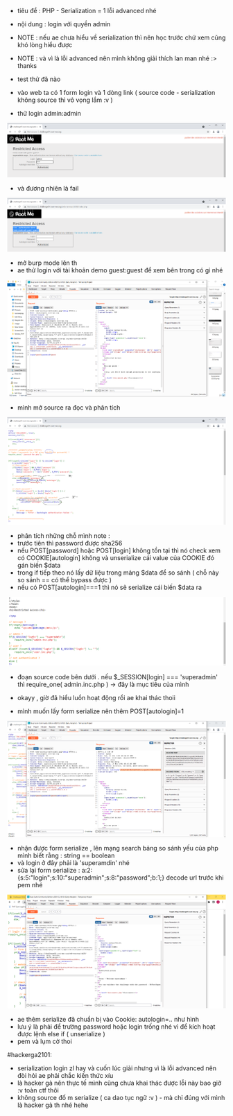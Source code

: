 - tiêu đề : PHP - Serialization = 1 lỗi advanced nhé
- nội dung : login với quyền admin

- NOTE : nếu ae chưa hiểu về serialization thì nên học trước chứ xem cũng khó lòng hiểu được 
- NOTE : và vì là lỗi advanced nên mình không giải thích lan man nhé :> thanks 

- test thử đã nào 
- vào web ta có 1 form login và 1 dòng link ( source code - serialization không source thì vô vọng lắm :v )
- thử login admin:admin 

![Alt text](<../image/24.1.png>)

- và đương nhiên là fail 

![Alt text](<../image/24.2.png>)

- mở burp mode lên th 
- ae thử login với tài khoản demo guest:guest để xem bên trong có gì nhé 

![Alt text](<../image/24.3.png>)

- mình mở source ra đọc và phân tích 

![Alt text](<../image/24.4.png>)

- phân tích những chỗ mình note : 
- trước tiên thì password được sha256
- nếu POST[password] hoặc POST[login] không tồn tại thì nó check xem có COOKIE[autologin] không và unserialize cái value của COOKIE đó gán biến $data
- trong if tiếp theo nó lấy dữ liệu trong mảng $data để so sánh ( chỗ này so sánh == có thể bypass được )
- nếu có POST[autologin]===1 thì nó sẽ serialize cái biến $data ra 

![Alt text](<../image/24.6.png>)

- đoạn source code bên dưới . nếu $_SESSION[login] === 'superadmin' thì require_one( admin.inc.php ) -> đây là mục tiêu của mình 

- okayy , giờ đã hiểu luồn hoạt động rồi ae khai thác thoii

- mình muốn lấy form serialize nên thêm POST[autologin]=1

![Alt text](<../image/24.5.png>)

- nhận được form serialize , lên mạng search bảng so sánh yếu của php mình biết rằng : string == boolean 
- và login ở đây phải là 'superamdin' nhé 
- sửa lại form serialize : a:2:{s:5:"login";s:10:"superadmin";s:8:"password";b:1;} decode url trước khi pem nhé 

![Alt text](<../image/24.8.png>)

- ae thêm serialize đã chuẩn bị vào Cookie: autologin=.. như hình 
- lưu ý là phải để trường password hoặc login trống nhé vì để kích hoạt được lệnh else if ( unserialize ) 
- pem và lụm cờ thoi 

#hackerga2101:
- serialization login zl hay và cuốn lúc giải nhưng vì là lỗi advanced nên đòi hỏi ae phải chắc kiến thức xíu 
- là hacker gà nên thực tế mình cũng chưa khai thác được lỗi này bao giờ :v toàn ctf thôi 
- không source đố m serialize ( ca dao tục ngữ :v ) - mà chỉ đúng với mình là hacker gà th nhé hehe


